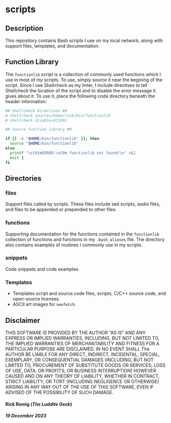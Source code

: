 # scripts

## Description

This repository contains Bash scripts I use on my local network, along with support files, templates, and documentation.

## Function Library

The `functionlib` script is a collection of commonly used functions which I use in most of my scripts. To use, simply source it near the begining of the script. Since I use Shellcheck as my linter, I include directives to tell Shellcheck the location of the script and to disable the error message it gives about it. To use it, place the following code directory beneath the header information:
```bash
## Shellcheck Directives ##
# shellcheck source=/home/rick/bin/functionlib
# shellcheck disable=SC1091

## Source function library ##

if [[ -x "$HOME/bin/functionlib" ]]; then
  source "$HOME/bin/functionlib"
else
  printf "\e[91mERROR:\e[0m functionlib not found!\n" >&2
  exit 1
fi
```

## Directories

### files

Support files called by scripts. These files include sed scripts, audio files, and files to be appended or prepended to other files.

### functions

Supporting documentation for the functions contained in the `functionlib` collection of functions and functions in my `.bash_aliases` file. The directory also contains examples of routines I commonly use in my scripts.

### snippets

Code snippets and code examples.

### Templates

- Templates script and source code files, scripts, C/C++ source code, and open-source licenses.
- ASCII art images for `neofetch`.

## Disclaimer
THIS SOFTWARE IS PROVIDED BY THE AUTHOR “AS IS” AND ANY EXPRESS OR IMPLIED WARRANTIES, INCLUDING, BUT NOT LIMITED TO, THE IMPLIED WARRANTIES OF MERCHANTABILITY AND FITNESS FOR A PARTICULAR PURPOSE ARE DISCLAIMED. IN NO EVENT SHALL The AUTHOR BE LIABLE FOR ANY DIRECT, INDIRECT, INCIDENTAL, SPECIAL, EXEMPLARY, OR CONSEQUENTIAL DAMAGES (INCLUDING, BUT NOT LIMITED TO, PROCUREMENT OF SUBSTITUTE GOODS OR SERVICES; LOSS OF USE, DATA, OR PROFITS; OR BUSINESS INTERRUPTION) HOWEVER CAUSED AND ON ANY THEORY OF LIABILITY, WHETHER IN CONTRACT, STRICT LIABILITY, OR TORT (INCLUDING NEGLIGENCE OR OTHERWISE) ARISING IN ANY WAY OUT OF THE USE OF THIS SOFTWARE, EVEN IF ADVISED OF THE POSSIBILITY OF SUCH DAMAGE.

#### Rick Romig (*The Luddite Geek*)
##### 19 December 2023